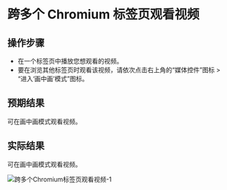 # 跨多个 Chromium 标签页观看视频

## 操作步骤

- 在一个标签页中播放您想观看的视频。
- 要在浏览其他标签页时观看该视频，请依次点击右上角的“媒体控件”图标 > “进入‘画中画’模式”图标。

## 预期结果

可在画中画模式观看视频。

## 实际结果

可在画中画模式观看视频。

![跨多个Chromium标签页观看视频-1](../img/跨多个Chromium标签页观看视频-1.png)